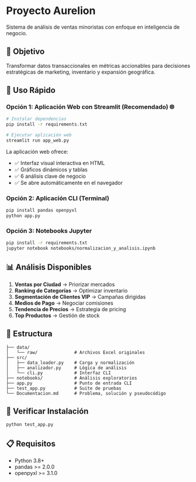 # Proyecto Aurelion

Sistema de análisis de ventas minoristas con enfoque en inteligencia de negocio.

## 🎯 Objetivo

Transformar datos transaccionales en métricas accionables para decisiones estratégicas de marketing, inventario y expansión geográfica.

## 🚀 Uso Rápido

### Opción 1: Aplicación Web con Streamlit (Recomendado) 🌐

```bash
# Instalar dependencias
pip install -r requirements.txt

# Ejecutar aplicación web
streamlit run app_web.py
```

La aplicación web ofrece:
- ✅ Interfaz visual interactiva en HTML
- ✅ Gráficos dinámicos y tablas
- ✅ 6 análisis clave de negocio
- ✅ Se abre automáticamente en el navegador

### Opción 2: Aplicación CLI (Terminal)

```bash
pip install pandas openpyxl
python app.py
```

### Opción 3: Notebooks Jupyter

```bash
pip install -r requirements.txt
jupyter notebook notebooks/normalizacion_y_analisis.ipynb
```

## 📊 Análisis Disponibles

1. **Ventas por Ciudad** → Priorizar mercados
2. **Ranking de Categorías** → Optimizar inventario
3. **Segmentación de Clientes VIP** → Campañas dirigidas
4. **Medios de Pago** → Negociar comisiones
5. **Tendencia de Precios** → Estrategia de pricing
6. **Top Productos** → Gestión de stock

## 📁 Estructura

```
├── data/
│   └── raw/              # Archivos Excel originales
├── src/
│   ├── data_loader.py    # Carga y normalización
│   ├── analizador.py     # Lógica de análisis
│   └── cli.py            # Interfaz CLI
├── notebooks/            # Análisis exploratorios
├── app.py                # Punto de entrada CLI
├── test_app.py           # Suite de pruebas
└── Documentacion.md      # Problema, solución y pseudocódigo

```

## 🧪 Verificar Instalación

```bash
python test_app.py
```

## 📋 Requisitos

- Python 3.8+
- pandas >= 2.0.0
- openpyxl >= 3.1.0

